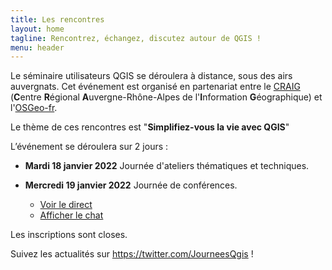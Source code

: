```yaml
---
title: Les rencontres
layout: home
tagline: Rencontrez, échangez, discutez autour de QGIS !
menu: header
---
```


Le séminaire utilisateurs QGIS se déroulera à distance, sous des airs auvergnats. Cet événement est organisé en partenariat entre le [CRAIG](https://www.craig.fr/) (**C**entre **R**égional **A**uvergne-Rhône-Alpes de l'**I**nformation **G**éographique) et l'[OSGeo-fr](https://www.osgeo.asso.fr/).

Le thème de ces rencontres est "**Simplifiez-vous la vie avec QGIS**"

L’événement se déroulera sur 2 jours :

* **Mardi 18 janvier 2022** Journée d'ateliers thématiques et techniques.

* **Mercredi 19 janvier 2022** Journée de conférences.
  * [Voir le direct](https://qgis.k-prod.fr)
  * [Afficher le chat](https://qgis-k-prod.fr/chat/readonly)


Les inscriptions sont closes. 

Suivez les actualités sur <https://twitter.com/JourneesQgis> !
